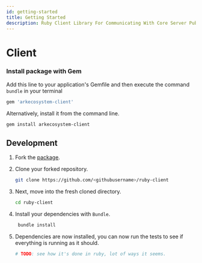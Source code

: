 ```yaml
---
id: getting-started
title: Getting Started
description: Ruby Client Library For Communicating With Core Server Public REST API
---
```


# Client

### Install package with Gem

Add this line to your application's Gemfile and then execute the command `bundle` in your terminal

```bash
gem 'arkecosystem-client'
```

Alternatively, install it from the command line.

```bash
gem install arkecosystem-client
```

## Development

1. Fork the [package](https://github.com/ARKEcosystem/ruby-client).
2. Clone your forked repository.

   ```bash
   git clone https://github.com/<githubusername>/ruby-client
   ```

3. Next, move into the fresh cloned directory.

   ```bash
   cd ruby-client
   ```

4. Install your dependencies with `Bundle`.

   ```bash
    bundle install
   ```

5. Dependencies are now installed, you can now run the tests to see if everything is running as it should.

   ```bash
   # TODO: see how it's done in ruby, lot of ways it seems.
   ```

